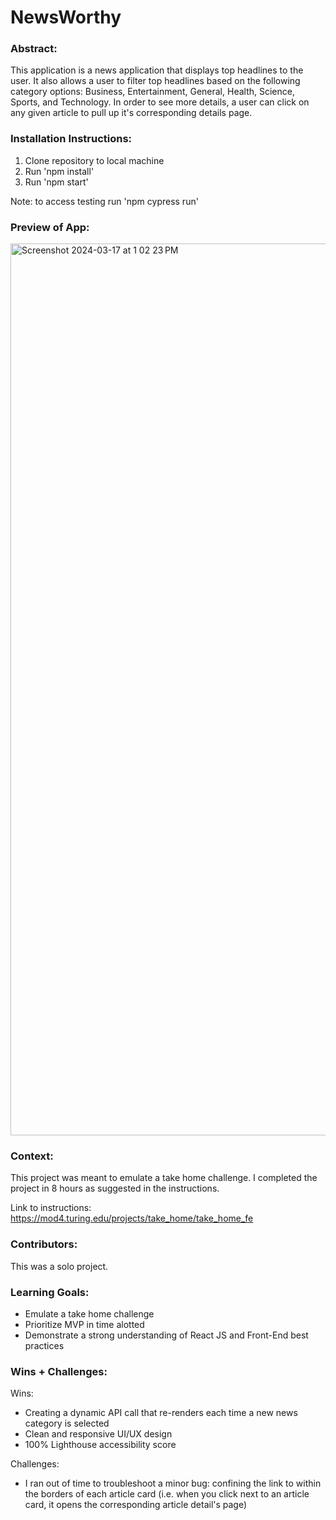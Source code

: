 # NewsWorthy

### Abstract:
[//]: <> (Briefly describe what you built and its features. What problem is the app solving? How does this application solve that problem?)
This application is a news application that displays top headlines to the user. It also allows a user to filter top headlines based on the following category options: Business, Entertainment, General, Health, Science, Sports, and Technology. In order to see more details, a user can click on any given article to pull up it's corresponding details page.

### Installation Instructions:
[//]: <> (What steps does a person have to take to get your app cloned down and running?)
1. Clone repository to local machine
2. Run 'npm install'
3. Run 'npm start'

Note: to access testing run 'npm cypress run'

### Preview of App:
[//]: <> (Provide ONE gif or screenshot of your application - choose the "coolest" piece of functionality to show off.)

<img width="1427" alt="Screenshot 2024-03-17 at 1 02 23 PM" src="https://github.com/dana-zack/news-worthy/assets/128552954/c9bffcaf-e514-4f26-b704-57addb97a1f6">


### Context:
[//]: <> (Give some context for the project here. How long did you have to work on it? How far into the Turing program are you?)
This project was meant to emulate a take home challenge. I completed the project in 8 hours as suggested in the instructions.

Link to instructions: https://mod4.turing.edu/projects/take_home/take_home_fe

### Contributors:
This was a solo project.

### Learning Goals:
[//]: <> (What were the learning goals of this project? What tech did you work with?)
* Emulate a take home challenge
* Prioritize MVP in time alotted
* Demonstrate a strong understanding of React JS and Front-End best practices

### Wins + Challenges:
[//]: <> (What are 2-3 wins you have from this project? What were some challenges you faced - and how did you get over them?)
Wins:
* Creating a dynamic API call that re-renders each time a new news category is selected
* Clean and responsive UI/UX design
* 100% Lighthouse accessibility score

Challenges:
* I ran out of time to troubleshoot a minor bug: confining the link to within the borders of each article card (i.e. when you click next to an article card, it opens the corresponding article detail's page)
